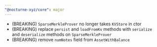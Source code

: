 ```yaml
---
"@nocturne-xyz/core": major
---
```


- (BREAKING) `SparseMerkleProver` no longer takes `KVStore` in ctor
- (BREAKING) replace `persist` and `loadFromKv` methods with `serialize` and `deserialize` methods on `SparseMerkleProver`
- (BREAKING) remove `numNotes` field from `AssetWithBalance`
